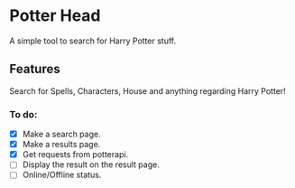 # Potter Head

A simple tool to search for Harry Potter stuff.

## Features

Search for Spells, Characters, House and anything regarding Harry Potter!

### To do:

- [x] Make a search page.
- [x] Make a results page.
- [x] Get requests from potterapi.
- [ ] Display the result on the result page.
- [ ] Online/Offline status.
